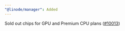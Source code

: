 ```yaml
---
"@linode/manager": Added
---
```


Sold out chips for GPU and Premium CPU plans ([#10013](https://github.com/linode/manager/pull/10013))
